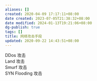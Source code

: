 ```yaml
---
aliases: []
created: 2020-04-09 17:17:11+08:00
date created: 2023-07-05T21:38:32+08:00
date modified: 2024-01-13T19:21:06+08:00
dg-publish: true
tags: []
title: 网络攻击手段
updated: 2020-09-22 14:43:51+08:00
---
```


DDos 攻击  
Land 攻击  
Smurf 攻击  
SYN Flooding 攻击